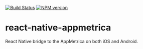 [![Build Status](https://travis-ci.org/doochik/react-native-appmetrica.svg?branch=master)](https://travis-ci.org/doochik/react-native-appmetrica)
[![NPM version](https://badge.fury.io/js/react-native-appmetrica.svg)](https://www.npmjs.com/package/react-native-appmetrica)


# react-native-appmetrica
React Native bridge to the AppMetrica on both iOS and Android.
